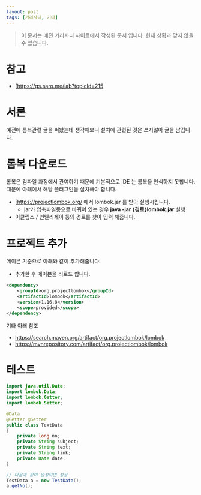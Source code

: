 ```yaml
---
layout: post
tags: [가리사니, 기타]
---
```


> 이 문서는 예전 가리사니 사이트에서 작성된 문서 입니다.
현재 상황과 맞지 않을 수 있습니다.


# 참고
- [https://gs.saro.me/lab?topicId=215

# 서론
예전에 롬복관련 글을 써놨는데 생각해보니 설치에 관련된 것은 쓰지않아 글을 남깁니다.


# 롬복 다운로드
롬복은 컴파일 과정에서 관여하기 때문에 기본적으로 IDE 는 롬복을 인식하지 못합니다.
때문에 아래에서 해당 플러그인을 설치해야 합니다.
- [https://projectlombok.org/ 에서 lombok.jar 를 받아 실행시킵니다.
	- jar가 압축파일등으로 바뀌어 있는 경우 **java -jar {경로}lombok.jar** 실행
- 이클립스 / 인텔리제이 등의 경로를 찾아 입력 해줍니다.

# 프로젝트 추가
메이븐 기준으로 아래와 같이 추가해줍니다.
- 추가한 후 메이븐을 리로드 합니다.
``` xml
<dependency>
	<groupId>org.projectlombok</groupId>
	<artifactId>lombok</artifactId>
	<version>1.16.8</version>
	<scope>provided</scope>
</dependency>
```
기타 아래 참조
- https://search.maven.org/artifact/org.projectlombok/lombok
- https://mvnrepository.com/artifact/org.projectlombok/lombok

# 테스트
``` java
import java.util.Date;
import lombok.Data;
import lombok.Getter;
import lombok.Setter;

@Data
@Getter @Setter
public class TextData
{
	private long no;
	private String subject;
	private String text;
	private String link;
	private Date date;
}
```
``` java
// 다음과 같이 완성되면 성공
TestData a = new TestData();
a.getNo();
```